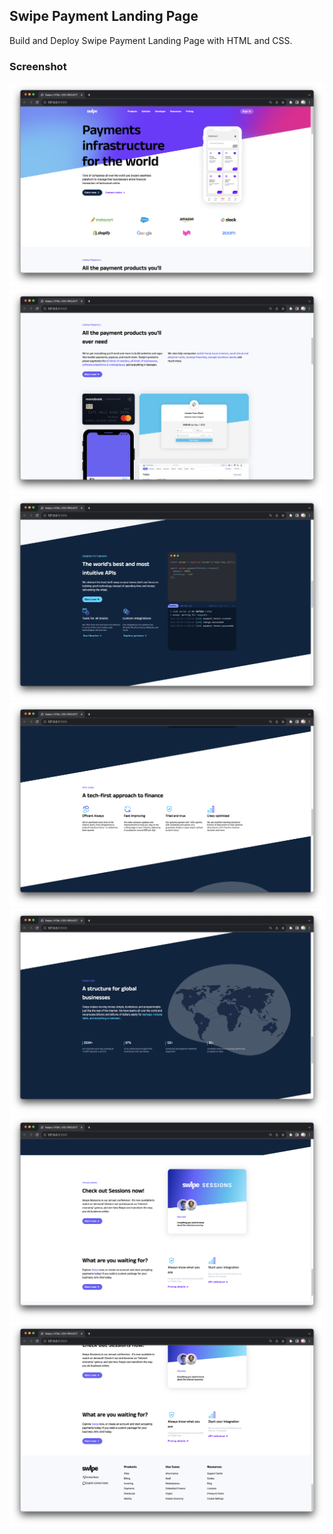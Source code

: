 ## Swipe Payment Landing Page

Build and Deploy Swipe Payment Landing Page with HTML and CSS.

### Screenshot

![](/screenshot/app01.png)
![](/screenshot/app02.png)
![](/screenshot/app03.png)
![](/screenshot/app04.png)
![](/screenshot/app05.png)
![](/screenshot/app06.png)
![](/screenshot/app07.png)
